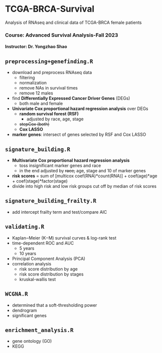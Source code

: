 # TCGA-BRCA-Survival
Analysis of RNAseq and clinical data of TCGA-BRCA female patients

### Course: Advanced Survival Analysis-Fall 2023
#### Instructor: Dr. Yongzhao Shao

## `preprocessing+genefinding.R` 
- download and preprocess RNAseq data
  - filtering
  - normalization
  - remove NAs in survival times
  - remove 12 males
- find **Differentially Expressed Cancer Driver Genes** (DEGs)
  - both male and female
- **Univariate Cox proportional hazard regression analysis** over DEGs
  - **random survival forest (RSF)**
    - adjusted by race, age, stage
  - ~~stepCox (both)~~
  - **Cox LASSO**
- **marker genes**: intersect of genes selected by RSF and Cox LASSO

## `signature_building.R`
- **Multivariate Cox proportional hazard regression analysis**
  - toss insignificant marker genes and race
  - in the end adjusted by ~~race,~~ age, stage and 10 of marker genes
- **risk scores** = sum of [multicox coef(RNA)*count(RNA)] + coef(age)*age + coef(stage)*factor(stage)
- divide into high risk and low risk groups cut off by median of risk scores

## `signature_building_frailty.R`
- add intercept frailty term and test/compare AIC

## `validating.R`
- Kaplan‒Meier (K‒M) survival curves & log-rank test
- time-dependent ROC and AUC
  - 5 years
  - 10 years
- Principal Component Analysis (PCA)
- correlation analysis
  - risk score distribution by age
  - risk score distribution by stages
  - kruskal-wallis test

## `WCGNA.R`
- determined that a soft-thresholding power
- dendrogram
- significant genes

## `enrichment_analysis.R`
- gene ontology (GO)
- KEGG
